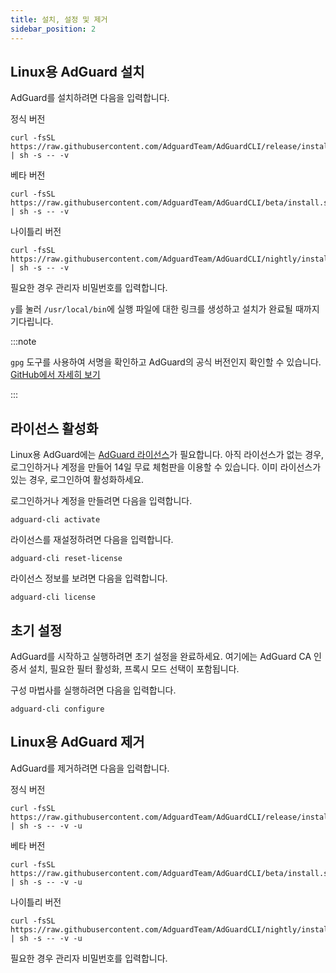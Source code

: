 ```yaml
---
title: 설치, 설정 및 제거
sidebar_position: 2
---
```


## Linux용 AdGuard 설치

AdGuard를 설치하려면 다음을 입력합니다.

정식 버전

```
curl -fsSL https://raw.githubusercontent.com/AdguardTeam/AdGuardCLI/release/install.sh | sh -s -- -v
```

베타 버전

```
curl -fsSL https://raw.githubusercontent.com/AdguardTeam/AdGuardCLI/beta/install.sh | sh -s -- -v
```

나이틀리 버전

```
curl -fsSL https://raw.githubusercontent.com/AdguardTeam/AdGuardCLI/nightly/install.sh | sh -s -- -v
```

필요한 경우 관리자 비밀번호를 입력합니다.

`y`를 눌러 `/usr/local/bin`에 실행 파일에 대한 링크를 생성하고 설치가 완료될 때까지 기다립니다.

:::note

`gpg` 도구를 사용하여 서명을 확인하고 AdGuard의 공식 버전인지 확인할 수 있습니다. [GitHub에서 자세히 보기](https://github.com/AdguardTeam/AdGuardCLI?tab=readme-ov-file#verify-releases)

:::

## 라이선스 활성화

Linux용 AdGuard에는 [AdGuard 라이선스](https://adguard.com/license.html)가 필요합니다. 아직 라이선스가 없는 경우, 로그인하거나 계정을 만들어 14일 무료 체험판을 이용할 수 있습니다. 이미 라이선스가 있는 경우, 로그인하여 활성화하세요.

로그인하거나 계정을 만들려면 다음을 입력합니다.

```
adguard-cli activate
```

라이선스를 재설정하려면 다음을 입력합니다.

```
adguard-cli reset-license
```

라이선스 정보를 보려면 다음을 입력합니다.

```
adguard-cli license
```

## 초기 설정

AdGuard를 시작하고 실행하려면 초기 설정을 완료하세요. 여기에는 AdGuard CA 인증서 설치, 필요한 필터 활성화, 프록시 모드 선택이 포함됩니다.

구성 마법사를 실행하려면 다음을 입력합니다.

```
adguard-cli configure
```

## Linux용 AdGuard 제거

AdGuard를 제거하려면 다음을 입력합니다.

정식 버전

```
curl -fsSL https://raw.githubusercontent.com/AdguardTeam/AdGuardCLI/release/install.sh | sh -s -- -v -u
```

베타 버전

```
curl -fsSL https://raw.githubusercontent.com/AdguardTeam/AdGuardCLI/beta/install.sh | sh -s -- -v -u
```

나이틀리 버전

```
curl -fsSL https://raw.githubusercontent.com/AdguardTeam/AdGuardCLI/nightly/install.sh | sh -s -- -v -u
```

필요한 경우 관리자 비밀번호를 입력합니다.
